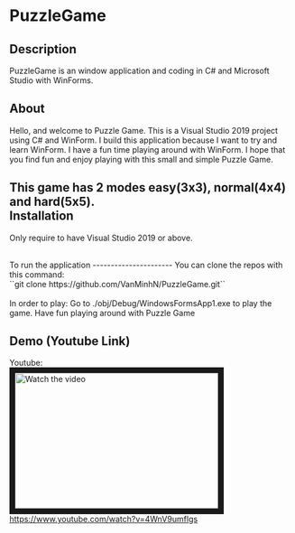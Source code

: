 # PuzzleGame

Description
-----------
PuzzleGame is an window application and coding in C# and Microsoft Studio with WinForms.<br>

About
-----
Hello, and welcome to Puzzle Game. This is a Visual Studio 2019 project using C# and WinForm. I build this application because I want to try and learn WinForm. I have a fun time playing around with WinForm. I hope that you find fun and enjoy playing with this small and simple Puzzle Game.

This game has 2 modes easy(3x3), normal(4x4) and hard(5x5).
<br>
Installation
-----------------------------------
Only require to have Visual Studio 2019 or above.

<br>
To run the application
----------------------
You can clone the repos with this command: <br/>
``git clone https://github.com/VanMinhN/PuzzleGame.git``
<br/><br/>
In order to play:
Go to ./obj/Debug/WindowsFormsApp1.exe to play the game.
Have fun playing around with Puzzle Game

Demo (Youtube Link)
-------------------
Youtube: <br/>
<a href="https://www.youtube.com/watch?v=4WnV9umflgs" target="_blank">
 <img src="https://img.youtube.com/vi/4WnV9umflgs/default.jpg" alt="Watch the video" width="360" height="240" border="10" />
</a>
https://www.youtube.com/watch?v=4WnV9umflgs
